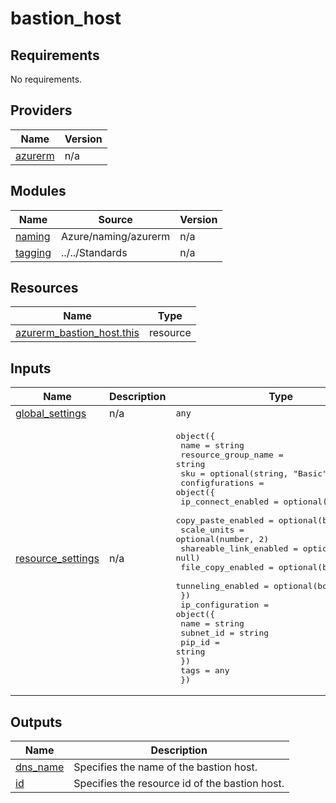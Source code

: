 # bastion_host

<!-- BEGINNING OF PRE-COMMIT-TERRAFORM DOCS HOOK -->
## Requirements

No requirements.

## Providers

| Name | Version |
|------|---------|
| <a name="provider_azurerm"></a> [azurerm](#provider\_azurerm) | n/a |

## Modules

| Name | Source | Version |
|------|--------|---------|
| <a name="module_naming"></a> [naming](#module\_naming) | Azure/naming/azurerm | n/a |
| <a name="module_tagging"></a> [tagging](#module\_tagging) | ../../Standards | n/a |

## Resources

| Name | Type |
|------|------|
| [azurerm_bastion_host.this](https://registry.terraform.io/providers/hashicorp/azurerm/latest/docs/resources/bastion_host) | resource |

## Inputs

| Name | Description | Type | Default | Required |
|------|-------------|------|---------|:--------:|
| <a name="input_global_settings"></a> [global\_settings](#input\_global\_settings) | n/a | `any` | n/a | yes |
| <a name="input_resource_settings"></a> [resource\_settings](#input\_resource\_settings) | n/a | <pre>object({<br/>    name                = string<br/>    resource_group_name = string<br/>    sku                 = optional(string, "Basic")<br/>    configfurations = object({<br/>      ip_connect_enabled     = optional(bool, false)<br/>      copy_paste_enabled     = optional(bool, true)<br/>      scale_units            = optional(number, 2)<br/>      shareable_link_enabled = optional(string, null)<br/>      file_copy_enabled      = optional(bool, null)<br/>      tunneling_enabled      = optional(bool, null)<br/>    })<br/>    ip_configuration = object({<br/>      name      = string<br/>      subnet_id = string<br/>      pip_id    = string<br/>    })<br/>    tags = any<br/>  })</pre> | n/a | yes |

## Outputs

| Name | Description |
|------|-------------|
| <a name="output_dns_name"></a> [dns\_name](#output\_dns\_name) | Specifies the name of the bastion host. |
| <a name="output_id"></a> [id](#output\_id) | Specifies the resource id of the bastion host. |
<!-- END OF PRE-COMMIT-TERRAFORM DOCS HOOK -->
